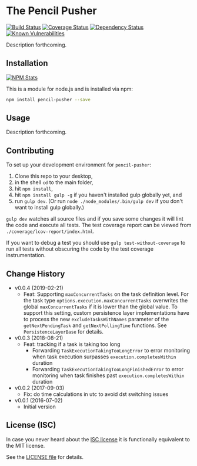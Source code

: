 # The Pencil Pusher

[![Build Status](https://img.shields.io/travis/analog-nico/pencil-pusher/master.svg?style=flat-square)](https://travis-ci.org/analog-nico/pencil-pusher)
[![Coverage Status](https://img.shields.io/coveralls/analog-nico/pencil-pusher.svg?style=flat-square)](https://coveralls.io/r/analog-nico/pencil-pusher)
[![Dependency Status](https://img.shields.io/david/analog-nico/pencil-pusher.svg?style=flat-square)](https://david-dm.org/analog-nico/pencil-pusher)
[![Known Vulnerabilities](https://snyk.io/test/npm/pencil-pusher/badge.svg?style=flat-square)](https://snyk.io/test/npm/pencil-pusher)


Description forthcoming.

## Installation

[![NPM Stats](https://nodei.co/npm/pencil-pusher.png?downloads=true)](https://npmjs.org/package/pencil-pusher)

This is a module for node.js and is installed via npm:

``` bash
npm install pencil-pusher --save
```

## Usage

Description forthcoming.

## Contributing

To set up your development environment for `pencil-pusher`:

1. Clone this repo to your desktop,
2. in the shell `cd` to the main folder,
3. hit `npm install`,
4. hit `npm install gulp -g` if you haven't installed gulp globally yet, and
5. run `gulp dev`. (Or run `node ./node_modules/.bin/gulp dev` if you don't want to install gulp globally.)

`gulp dev` watches all source files and if you save some changes it will lint the code and execute all tests. The test coverage report can be viewed from `./coverage/lcov-report/index.html`.

If you want to debug a test you should use `gulp test-without-coverage` to run all tests without obscuring the code by the test coverage instrumentation.

## Change History

- v0.0.4 (2019-02-21)
    - Feat: Supporting `maxConcurrentTasks` on the task definition level. For the task type `options.execution.maxConcurrentTasks` overwrites the global `maxConcurrentTasks` if it is lower than the global value.
      To support this setting, custom persistence layer implementations have to process the new `excludeTasksWithNames` parameter of the `getNextPendingTask` and `getNextPollingTime` functions. See `PersistenceLayerBase` for details.
- v0.0.3 (2018-08-21)
    - Feat: tracking if a task is taking too long
        - Forwarding `TaskExecutionTakingTooLongError` to error monitoring when task execution surpasses `execution.completesWithin` duration
        - Forwarding `TaskExecutionTakingTooLongFinishedError` to error monitoring when task finishes past `execution.completesWithin` duration
- v0.0.2 (2017-09-03)
    - Fix: do time calculations in utc to avoid dst switching issues
- v0.0.1 (2016-07-02)
    - Initial version

## License (ISC)

In case you never heard about the [ISC license](http://en.wikipedia.org/wiki/ISC_license) it is functionally equivalent to the MIT license.

See the [LICENSE file](LICENSE) for details.
